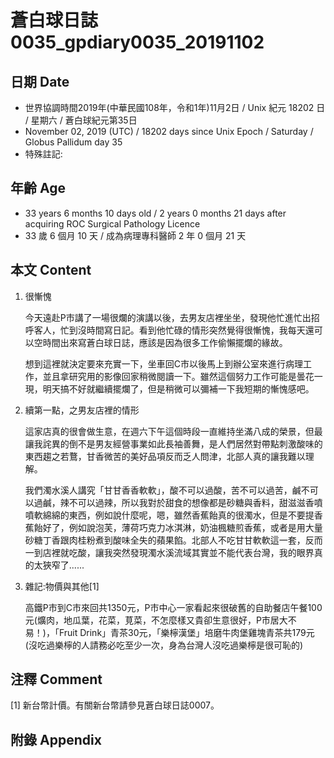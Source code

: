 # 蒼白球日誌0035_gpdiary0035_20191102 #

## 日期 Date ##

* 世界協調時間2019年(中華民國108年，令和1年)11月2日 / Unix 紀元 18202 日 / 星期六 / 蒼白球紀元第35日
* November 02, 2019 (UTC) / 18202 days since Unix Epoch / Saturday / Globus Pallidum day 35
* 特殊註記:

## 年齡 Age ##

* 33 years 6 months 10 days old / 2 years 0 months 21 days after acquiring ROC Surgical Pathology Licence
* 33 歲 6 個月 10 天 / 成為病理專科醫師 2 年 0 個月 21 天

## 本文 Content ##

1. 很慚愧

    今天遠赴P市講了一場很爛的演講以後，去男友店裡坐坐，發現他忙進忙出招呼客人，忙到沒時間寫日記。看到他忙碌的情形突然覺得很慚愧，我每天還可以空時間出來寫蒼白球日誌，應該是因為很多工作偷懶擺爛的緣故。

    想到這裡就決定要來充實一下，坐車回C市以後馬上到辦公室來進行病理工作，並且拿研究用的影像回家稍微閱讀一下。雖然這個努力工作可能是曇花一現，明天搞不好就繼續擺爛了，但是稍微可以彌補一下我短期的慚愧感吧。

2. 續第一點，之男友店裡的情形

    這家店真的很會做生意，在週六下午這個時段一直維持坐滿八成的榮景，但最讓我詫異的倒不是男友經營事業如此長袖善舞，是人們居然對帶點刺激酸味的東西趨之若鶩，甘香微苦的美好品項反而乏人問津，北部人真的讓我難以理解。

    我們濁水溪人講究「甘甘香香軟軟」，酸不可以過酸，苦不可以過苦，鹹不可以過鹹，辣不可以過辣，所以我對於甜食的想像都是砂糖與香料，甜滋滋香噴噴軟綿綿的東西，例如說什麼呢，嗯，雖然香蕉飴真的很濁水，但是不要提香蕉飴好了，例如說泡芙，薄荷巧克力冰淇淋，奶油楓糖煎香蕉，或者是用大量砂糖丁香跟肉桂粉煮到酸味全失的蘋果餡。北部人不吃甘甘軟軟這一套，反而一到店裡就吃酸，讓我突然發現濁水溪流域其實並不能代表台灣，我的眼界真的太狹窄了......

3. 雜記:物價與其他[1]

    高鐵P市到C市來回共1350元，P市中心一家看起來很破舊的自助餐店午餐100元(爌肉，地瓜葉，花菜，莧菜，不怎麼樣又貴卻生意很好，P市居大不易！)，「Fruit Drink」青茶30元，「樂檸漢堡」培磨牛肉堡雞塊青茶共179元(沒吃過樂檸的人請務必吃至少一次，身為台灣人沒吃過樂檸是很可恥的)

## 注釋 Comment ##

[1] 新台幣計價。有關新台幣請參見蒼白球日誌0007。

## 附錄 Appendix ##